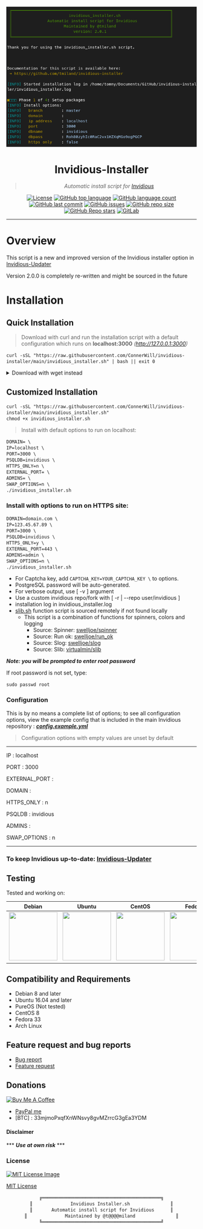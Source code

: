 <div align="center">

[![invidious-installer Image](https://raw.githubusercontent.com/ConnerWill/invidious-installer/main/_images/invidious_installer.png)](https://github.com/ConnerWill/invidious-installer/blob/main/_images/invidious_installer.png)

# Invidious-Installer
> *Automatic install script for [Invidious](https://github.com/iv-org/invidious)*

<!--[![ShellCheck Workflow Status][github-workflow-shellcheck-badge]][github-workflow-shellcheck]-->
[![License][license]][license-file]
[![GitHub top language][github-top-language]][invidious-installer]
[![GitHub language count][github-language-count]][invidious-installer]
[![GitHub last commit][github-last-commit]][invidious-installer]
[![GitHub issues][github-issues]][invidious-installer]
[![GitHub repo size][github-repo-size]][invidious-installer]
[![GitHub Repo stars][github-repo-stars]][invidious-installer]
[![GitLab][gitlab-badge]][gitlab]

</div>

---

# Overview

This script is a new and improved version of the Invidious installer option in [Invidious-Updater](https://github.com/ConnerWill/Invidious-Updater)

Version 2.0.0 is completely re-written and might be sourced in the future

# Installation

## Quick Installation

> Download with curl and run the installation script with a default configuration which runs on **localhost:3000** *(http://127.0.0.1:3000)*

```shell
curl -sSL "https://raw.githubusercontent.com/ConnerWill/invidious-installer/main/invidious_installer.sh" | bash || exit 0
```

<details>
  <summary>Download with wget instead</summary>
<br>
 
> Download with wget and run the installation script with a default  install with a default configuration which runs on **localhost:3000** *(http://127.0.0.1:3000)*
  
```shell
wget -qO - "https://raw.githubusercontent.com/ConnerWill/invidious-installer/main/invidious_installer.sh" | bash || exit 0
```

</details>

## Customized Installation

```shell
curl -sSL "https://raw.githubusercontent.com/ConnerWill/invidious-installer/main/invidious_installer.sh"
chmod +x invidious_installer.sh
```

> Install with default options to run on localhost:

```console
DOMAIN= \
IP=localhost \
PORT=3000 \
PSQLDB=invidious \
HTTPS_ONLY=n \
EXTERNAL_PORT= \
ADMINS= \
SWAP_OPTIONS=n \
./invidious_installer.sh
```

### Install with options to run on HTTPS site:

```console
DOMAIN=domain.com \
IP=123.45.67.89 \
PORT=3000 \
PSQLDB=invidious \
HTTPS_ONLY=y \
EXTERNAL_PORT=443 \
ADMINS=admin \
SWAP_OPTIONS=n \
./invidious_installer.sh
```

- For Captcha key, add `CAPTCHA_KEY=YOUR_CAPTCHA_KEY \` to options.
- PostgreSQL password will be auto-generated.
- For verbose output, use [ -v ] argument
- Use a custom invidious repo/fork with [ -r | --repo user/invidious ]
- installation log in invidious_installer.log
- [slib.sh](/src/slib.sh) function script is sourced remotely if not found locally
  - This script is a combination of functions for spinners, colors and logging
    - Source: Spinner: [swelljoe/spinner](https://github.com/swelljoe/spinner)
    - Source: Run ok: [swelljoe/run_ok](https://github.com/swelljoe/run_ok)
    - Source: Slog: [swelljoe/slog](https://github.com/swelljoe/slog)
    - Source: Slib: [virtualmin/slib](https://github.com/virtualmin/slib)

***Note: you will be prompted to enter root password***

If root password is not set, type:

```shell
sudo passwd root
```

### Configuration

This is by no means a complete list of options; to see all configuration options, view the example config that is included in the main Invidious repository
: ***[config.example.yml](https://raw.githubusercontent.com/iv-org/invidious/master/config/config.example.yml)***

> Configuration options with empty values are unset by default

---

IP
: localhost

PORT
: 3000

EXTERNAL_PORT
: 

DOMAIN
: 

HTTPS_ONLY
: n

PSQLDB
: invidious

ADMINS
: 

SWAP_OPTIONS
: n

---

### To keep Invidious up-to-date: [Invidious-Updater](https://github.com/ConnerWill/Invidious-Updater)

## Testing

Tested and working on:

<div align="center">
  
| Debian | Ubuntu | CentOS | Fedora | Arch | PureOS |
| ------ | ------ | ------ | ------ | ------ | ------ |
| [<img src="https://raw.githubusercontent.com/tmiland/Invidious-Updater/master/img/os_icons/debian.svg?sanitize=true" height="128" width="128">](https://raw.githubusercontent.com/tmiland/Invidious-Updater/master/img/os_icons/debian.svg?sanitize=true) | [<img src="https://raw.githubusercontent.com/tmiland/Invidious-Updater/master/img/os_icons/ubuntu.svg?sanitize=true" height="128" width="128">](https://raw.githubusercontent.com/tmiland/Invidious-Updater/master/img/os_icons/ubuntu.svg?sanitize=true) | [<img src="https://raw.githubusercontent.com/tmiland/Invidious-Updater/master/img/os_icons/cent-os.svg?sanitize=true" height="128" width="128">](https://raw.githubusercontent.com/tmiland/Invidious-Updater/master/img/os_icons/cent-os.svg?sanitize=true) | [<img src="https://raw.githubusercontent.com/tmiland/Invidious-Updater/master/img/os_icons/fedora.svg?sanitize=true" height="128" width="128">](https://raw.githubusercontent.com/tmiland/Invidious-Updater/master/img/os_icons/fedora.svg?sanitize=true) | [<img src="https://raw.githubusercontent.com/tmiland/Invidious-Updater/master/img/os_icons/arch.svg?sanitize=true" height="128" width="128">](https://raw.githubusercontent.com/tmiland/Invidious-Updater/master/img/os_icons/arch.svg?sanitize=true) | [<img src="https://raw.githubusercontent.com/tmiland/Invidious-Updater/master/img/os_icons/pureos.svg?sanitize=true" height="128" width="128">](https://raw.githubusercontent.com/tmiland/Invidious-Updater/master/img/os_icons/pureos.svg?sanitize=true)

</div>

## Compatibility and Requirements

* Debian 8 and later
* Ubuntu 16.04 and later
* PureOS (Not tested)
* CentOS 8
* Fedora 33
* Arch Linux

## Feature request and bug reports
- [Bug report](https://github.com/tmiland/Invidious-Updater/issues/new?assignees=tmiland&labels=bug&template=bug_report.md&title=Bug-report:)
- [Feature request](https://github.com/tmiland/Invidious-Updater/issues/new?assignees=tmiland&labels=enhancement&template=feature_request.md&title=Feature-request:)

## Donations
<a href="https://www.buymeacoffee.com/tmiland" target="_blank"><img src="https://cdn.buymeacoffee.com/buttons/v2/default-yellow.png" alt="Buy Me A Coffee" style="height: 60px !important;width: 217px !important;" ></a>
- [PayPal me](https://paypal.me/milanddata)
- [BTC] : 33mjmoPxqfXnWNsvy8gvMZrrcG3gEa3YDM

#### Disclaimer

*** ***Use at own risk*** ***

### License

[![MIT License Image](https://upload.wikimedia.org/wikipedia/commons/thumb/0/0c/MIT_logo.svg/220px-MIT_logo.svg.png)](https://github.com/ConnerWill/invidious-installer/blob/master/LICENSE)

[MIT License](https://github.com/ConnerWill/invidious-installer/blob/master/LICENSE)


<div align="center">

```
╔════════════════════════════════════════════╗
║              Invidious Installer.sh               ║
║       Automatic install script for Invidious      ║
║              Maintained by @t@@@@miland               ║
╚════════════════════════════════════════════╝
```

</div>

<!-- === URL Resources === -->
[invidious-installer]: https://github.com/ConnerWill/invidious-installer
[license]: https://img.shields.io/github/license/ConnerWill/invidious-installer
[license-file]: https://github/ConnerWill/invidious-installer/blob/main/docs/LICENSE
[github-workflow-shellcheck-badge]: https://img.shields.io/github/workflow/status/ConnerWill/invidious-installer/ShellCheck
[github-workflow-shellcheck]: https://github.com/ConnerWill/invidious-installer/actions
[github-workflow-badge]: https://img.shields.io/github/workflow/status/ConnerWill/invidious-installer/<ENTER_WORKFLOW_NAME>
[github-workflow]: https://github.com/ConnerWill/invidious-installer/actions
[github-top-language]: https://img.shields.io/github/languages/top/ConnerWill/invidious-installer
[github-language-count]: https://img.shields.io/github/languages/count/ConnerWill/invidious-installer
[github-last-commit]: https://img.shields.io/github/last-commit/ConnerWill/invidious-installer
[github-issues]: https://img.shields.io/github/issues-raw/ConnerWill/invidious-installer
[github-repo-size]: https://img.shields.io/github/repo-size/ConnerWill/invidious-installer
[github-repo-stars]: https://img.shields.io/github/stars/ConnerWill/invidious-installer?style=social
[gitlab]: https://gitlab.com/ConnerWill/invidious-installer
[gitlab-badge]: https://img.shields.io/static/v1?label=gitlab&logo=gitlab&color=E24329&message=mirrored
[travis-badge]: https://app.travis-ci.com/ConnerWill/invidious-installer.svg?branch=master
[travis]: https://app.travis-ci.com/ConnerWill/invidious-installer/
[godoc-badge]: https://godoc.org/github.com/connerwill/invidious-installer?status.svg
[godoc]: https://godoc.org/github.com/connerwill/invidious-installer
[report-badge]: https://goreportcard.com/badge/github.com/connerwill/invidious-installer
[report]: https://goreportcard.com/report/github.com/connerwill/invidious-installer
[docker-pulls]: https://img.shields.io/docker/pulls/rl9uu6smkj/invidious-installer
[docker-size]: https://img.shields.io/docker/image-size/rl9uu6smkj/invidious-installer
[docker-hub]: https://hub.docker.com/r/rl9uu6smkj/invidious-installer
[docker-cloud-build-status]: https://img.shields.io/docker/cloud/build/rl9uu6smkj/invidious-installer

